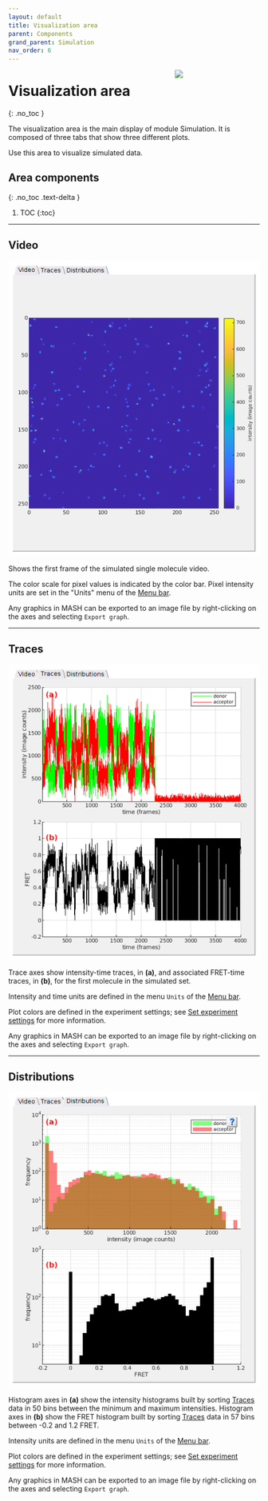 ```yaml
---
layout: default
title: Visualization area
parent: Components
grand_parent: Simulation
nav_order: 6
---
```


<img src="../../assets/images/logos/logo-simulation_400px.png" width="170" style="float:right; margin-left: 15px;"/>

# Visualization area
{: .no_toc }

The visualization area is the main display of module Simulation. 
It is composed of three tabs that show three different plots.

Use this area to visualize simulated data.

## Area components
{: .no_toc .text-delta }

1. TOC
{:toc}

---


## Video

<a class="plain" href="../../assets/images/gui/sim-area-visualization-video.png"><img src="../../assets/images/gui/sim-area-visualization-video.png" style="max-width: 527x;"  /></a>

Shows the first frame of the simulated single molecule video. 

The color scale for pixel values is indicated by the color bar. Pixel intensity units are set in the "Units" menu of the 
[Menu bar](../../Getting_started.html#interface).

Any graphics in MASH can be exported to an image file by right-clicking on the axes and selecting `Export graph`.

---


## Traces

<a class="plain" href="../../assets/images/gui/sim-area-visualization-traces.png"><img src="../../assets/images/gui/sim-area-visualization-traces.png" style="max-width: 527x;"  /></a>

Trace axes show intensity-time traces, in **(a)**, and associated FRET-time traces, in **(b)**, for the first molecule in the simulated set. 

Intensity and time units are defined in the menu `Units` of the 
[Menu bar](../../Getting_started.html#interface).

Plot colors are defined in the experiment settings; see 
[Set experiment settings](../..//tutorials/set-experiment-settings/simulate-data.html#option-1-simulation-based-project) for more information.

Any graphics in MASH can be exported to an image file by right-clicking on the axes and selecting `Export graph`.

---


## Distributions

<a class="plain" href="../../assets/images/gui/sim-area-visualization-distributions.png"><img src="../../assets/images/gui/sim-area-visualization-distributions.png" style="max-width: 527x;"  /></a>

Histogram axes in **(a)** show the intensity histograms built by sorting 
[Traces](#traces) data in 50 bins between the minimum and maximum intensities. 
Histogram axes in **(b)** show the FRET histogram built by sorting 
[Traces](#traces) data in 57 bins between -0.2 and 1.2 FRET.

Intensity units are defined in the menu `Units` of the 
[Menu bar](../../Getting_started.html#interface).

Plot colors are defined in the experiment settings; see 
[Set experiment settings](../..//tutorials/set-experiment-settings/simulate-data.html#option-1-simulation-based-project) for more information.

Any graphics in MASH can be exported to an image file by right-clicking on the axes and selecting `Export graph`.


